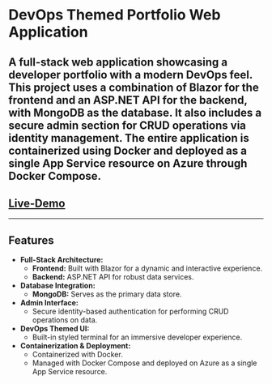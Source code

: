 # DevOps Themed Portfolio Web Application

A full-stack web application showcasing a developer portfolio with a modern DevOps feel. This project uses a combination of Blazor for the frontend and an ASP.NET API for the backend, with MongoDB as the database. It also includes a secure admin section for CRUD operations via identity management. The entire application is containerized using Docker and deployed as a single App Service resource on Azure through Docker Compose.
---

## [Live-Demo](https://dersim-portfolio.azurewebsites.net/)

---

## Features

- **Full-Stack Architecture:**
  - **Frontend:** Built with Blazor for a dynamic and interactive experience.
  - **Backend:** ASP.NET API for robust data services.
- **Database Integration:**
  - **MongoDB:** Serves as the primary data store.
- **Admin Interface:**
  - Secure identity-based authentication for performing CRUD operations on data.
- **DevOps Themed UI:**
  - Built-in styled terminal for an immersive developer experience.
- **Containerization & Deployment:**
  - Containerized with Docker.
  - Managed with Docker Compose and deployed on Azure as a single App Service resource.
